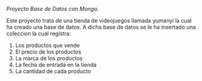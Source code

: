 *Proyecto Base de Datos con Mongo.*

Este proyecto trata de una tienda de videojuegos llamada yumanyi la cual ha creado una base de datos.
A dicha base de datos se le ha insertado una coleccion la cual registra:
  1. Los productos que vende
  2. El precio de los productos
  3. La marca de los productos
  4. La fecha de entrada en la tienda
  5. La cantidad de cada producto
